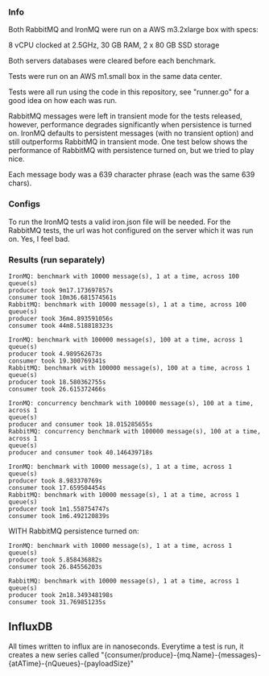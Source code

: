 
### Info

Both RabbitMQ and IronMQ were run on a AWS m3.2xlarge box with specs:

8 vCPU clocked at 2.5GHz, 30 GB RAM, 2 x 80 GB SSD storage

Both servers databases were cleared before each benchmark.

Tests were run on an AWS m1.small box in the same data center.

Tests were all run using the code in this repository, see "runner.go" for a good
idea on how each was run.

RabbitMQ messages were left in transient mode for the tests released, however,
performance degrades significantly when persistence is turned on. IronMQ
defaults to persistent messages (with no transient option) and still outperforms RabbitMQ
in transient mode. One test below shows the performance of RabbitMQ with
persistence turned on, but we tried to play nice.

Each message body was a 639 character phrase (each was the same 639 chars).

### Configs

To run the IronMQ tests a valid iron.json file will be needed.
For the RabbitMQ tests, the url was hot configured on the server which it was
run on. Yes, I feel bad.

### Results (run separately)

```
IronMQ: benchmark with 10000 message(s), 1 at a time, across 100 queue(s)
producer took 9m17.173697857s
consumer took 10m36.681574561s
RabbitMQ: benchmark with 10000 message(s), 1 at a time, across 100 queue(s)
producer took 36m4.893591056s
consumer took 44m8.518818323s
```

```
IronMQ: benchmark with 100000 message(s), 100 at a time, across 1 queue(s)
producer took 4.989562673s
consumer took 19.300769341s
RabbitMQ: benchmark with 100000 message(s), 100 at a time, across 1 queue(s)
producer took 18.580362755s
consumer took 26.615372466s
```

```
IronMQ: concurrency benchmark with 100000 message(s), 100 at a time, across 1
queue(s)
producer and consumer took 18.015285655s
RabbitMQ: concurrency benchmark with 100000 message(s), 100 at a time, across 1
queue(s)
producer and consumer took 40.146439718s
```

```
IronMQ: benchmark with 10000 message(s), 1 at a time, across 1 queue(s)
producer took 8.983370769s
consumer took 17.659504454s
RabbitMQ: benchmark with 10000 message(s), 1 at a time, across 1 queue(s)
producer took 1m1.558754747s
consumer took 1m6.492120839s
```

WITH RabbitMQ persistence turned on:

```
IronMQ: benchmark with 10000 message(s), 1 at a time, across 1 queue(s)
producer took 5.858436882s
consumer took 26.84556203s

RabbitMQ: benchmark with 10000 message(s), 1 at a time, across 1 queue(s)
producer took 2m18.349348198s
consumer took 31.769851235s
```

## InfluxDB

All times written to influx are in nanoseconds. Everytime a test is run, it creates a new series called "{consumer/produce}-{mq.Name}-{messages}-{atATime}-{nQueues}-{payloadSize}"
